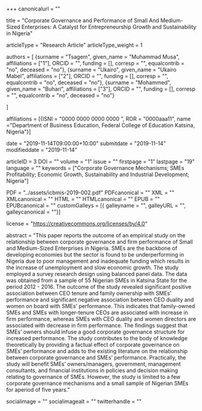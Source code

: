 +++
canonicalurl = ""

title = "Corporate Governance and Performance of Small And Medium-Sized Enterprises: A Catalyst for Entrepreneurship Growth and Sustainability in Nigeria"

articleType = "Research Article"
articleType_weight = 1

authors = [
  {surname = "Tsagem",  given_name = "Muhammad Musa",  affiliations = ["1"],  ORCID = "", funding = [], corresp = "", equalcontrib = "no", deceased = "no"},
  {surname = "Ukairo",  given_name = "Ukairo Mabel",  affiliations = ["2"],  ORCID = "", funding = [], corresp = "", equalcontrib = "no", deceased = "no"},
  {surname = "Mohammed",  given_name = "Buhari",  affiliations = ["3"],  ORCID = "", funding = [], corresp = "", equalcontrib = "no", deceased = "no"}
  
]

affiliations = [{ISNI = "0000 0000 0000 0000 ", ROR = "0000aaa11", name ="Department of Business Education, Federal College of Education Katsina, Nigeria"}]

date = "2019-11-14T09:00:00+10:00"
submitdate = "2019-11-14"
modifieddate = "2019-11-14"

articleID = 3
DOI = ""
volume = "1"
issue = ""
firstpage = "1"
lastpage = "19"
language = ""
keywords = ["Corporate Governance Mechanisms; SMEs Profitability; Economic Growth, Sustainability and Industrial Development; Nigeria"]


PDF = "../assets/icbmis-2019-002.pdf"
PDFcanonical = ""
XML = ""
XMLcanonical = ""
HTML = ""
HTMLcanonical = ""
EPUB = ""
EPUBcanonical = ""
customGalleys = [{ galleyname = "", galleyURL = "", galleycanonical = ""}]

license = "https://creativecommons.org/licenses/by/4.0"

abstract = "This paper reports the outcome of an empirical study on the relationship between corporate governance and firm performance of Small and Medium-Sized Enterprises in Nigeria. SMEs are the backbone of developing economies but the sector is found to be underperforming in Nigeria due to poor management and inadequate funding which results in the increase of unemployment and slow economic growth. The study employed a survey research design using balanced panel data. The data was obtained from a sample of 55 Nigerian SMEs in Katsina State for the period 2012 - 2016. The outcome of the study revealed significant positive association between CEO tenure and family ownership with SMEs’ performance and significant negative association between CEO duality and women on board with SMEs’ performance. This indicates that family-owned SMEs and SMEs with longer-tenure CEOs are associated with increase in firm performance, whereas SMEs with CEO duality and women directors are associated with decrease in firm performance. The findings suggest that SMEs’ owners should infuse a good corporate governance structure for increased performance. The study contributes to the body of knowledge theoretically by providing a factual effect of corporate governance on SMEs’ performance and adds to the existing literature on the relationship between corporate governance and SMEs’ performance. Practically, the study will benefit SMEs’ owners/managers, government, management consultants, and financial institutions in policies and decision making relating to governance of SMEs. However, the study is limited to a few corporate governance mechanisms and a small sample of Nigerian SMEs for aperiod of five years."


socialimage = ""
socialimagealt = ""
twitterhandle = ""

